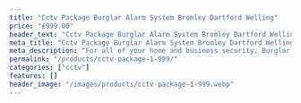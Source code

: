 ```yaml
---
title: "Cctv Package Burglar Alarm System Bromley Dartford Welling"
price: "£999.00"
header_text: "Cctv Package Burglar Alarm System Bromley Dartford Welling"
meta_title: "Cctv Package Burglar Alarm System Bromley Dartford Welling"
meta_description: "For all of your home and business security. Burglar Alarm Servicing, Burglar Alarm Installation, Alarm Battery and CCTV. Call 020 8302 4065"
permalink: "/products/cctv-package-1-999/"
categories: ["cctv"]
features: []
header_image: "/images/products/cctv-package-1-999.webp"
---
```


